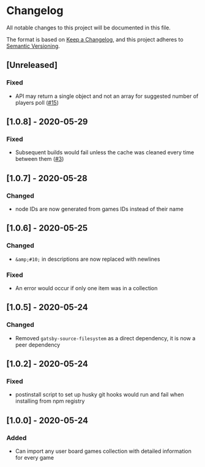 # Changelog

All notable changes to this project will be documented in this file.

The format is based on [Keep a Changelog](https://keepachangelog.com/en/1.0.0/),
and this project adheres to [Semantic Versioning](https://semver.org/spec/v2.0.0.html).

## [Unreleased]

### Fixed

- API may return a single object and not an array for suggested number of players poll ([#15](https://github.com/TommasoAmici/gatsby-source-bgg/issues/15))

## [1.0.8] - 2020-05-29

### Fixed

- Subsequent builds would fail unless the cache was cleaned every time between them ([#3](https://github.com/TommasoAmici/gatsby-source-bgg/issues/3))

## [1.0.7] - 2020-05-28

### Changed

- node IDs are now generated from games IDs instead of their name

## [1.0.6] - 2020-05-25

### Changed

- `&amp;#10;` in descriptions are now replaced with newlines

### Fixed

- An error would occur if only one item was in a collection

## [1.0.5] - 2020-05-24

### Changed

- Removed `gatsby-source-filesystem` as a direct dependency, it is now a peer dependency

## [1.0.2] - 2020-05-24

### Fixed

- postinstall script to set up husky git hooks would run and fail when installing from npm registry

## [1.0.0] - 2020-05-24

### Added

- Can import any user board games collection with detailed information for every game
